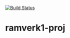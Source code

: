 [![Build Status](https://travis-ci.com/Hatooz/ramverk1-proj.svg?branch=master)](https://travis-ci.com/Hatooz/ramverk1-proj)
# ramverk1-proj
